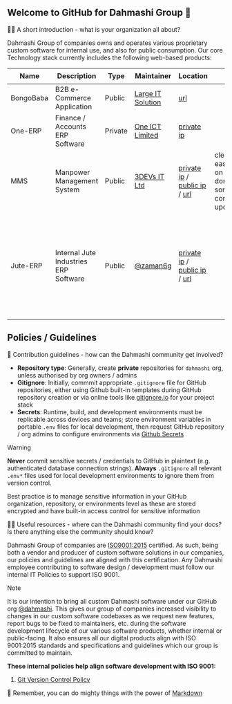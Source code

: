 ## Welcome to GitHub for Dahmashi Group 👋

🙋‍♀️ A short introduction - what is your organization all about?

Dahmashi Group of companies owns and operates various proprietary custom software for internal use, and also for public consumption. Our core Technology stack currently includes the following web-based products:

| Name      | Description                           | Type    | Maintainer                                 | Location                                                                                                        | ✔️ Pros                                                                  | ❌ Cons                                                                                                                               |
| --------- | ------------------------------------- | ------- | ------------------------------------------ | --------------------------------------------------------------------------------------------------------------- | ------------------------------------------------------------------------ | ------------------------------------------------------------------------------------------------------------------------------------- |
| BongoBaba | B2B e-Commerce Application            | Public  | [Large IT Solution](https://large-it.com/) | [url](https://bongobaba.com/)                                                                                   |                                                                          | undocumented                                                                                                                          |
| One-ERP   | Finance / Accounts ERP Software       | Private | [One ICT Limited](https://one-ict.com/)    | [private ip](http://192.168.2.107:4200)                                                                         |                                                                          | undocumented / incomplete / WIP                                                                                                       |
| MMS       | Manpower Management System            | Public  | [3DEVs IT Ltd](https://3-devs.com/)        | [private ip](http://192.168.2.107:85) / [public ip](http://103.17.37.98:8002) / [url](https://mms.dahmashi.com) | clean UI / easy hosting on custom domain with some configuration updates | undocumented / buggy / poor login security / ongoing license fees?                                                                    |
| Jute-ERP  | Internal Jute Industries ERP Software | Public  | [@zaman6g](mailto:zaman6g@gmail.com)       | [private ip](http://192.168.2.120:1213) / [public ip](http://103.17.37.98) / [url](https://jute.dahmashi.com)   |                                                                          | undocumented / features being added / unpolished & outdated UI / no easy hosting to custom domain without IIS / ongoing license fees? |


## **Policies / Guidelines**

🌈 Contribution guidelines - how can the Dahmashi community get involved?

- **Repository type**: Generally, create **private** repositories for `dahmashi` org, unless authorised by org owners / admins
- **Gitignore**: Initially, commmit appropriate `.gitignore` file for GitHub repositories, either using Github built-in templates during GitHub repository creation or via online tools like [gitignore.io](https://gitignore.io) for your project stack
- **Secrets**: Runtime, build, and development environments must be replicable across devices and teams; store environment variables in portable `.env` files for local development, then request GitHub repository / org admins to configure environments via [Github Secrets](https://docs.github.com/en/actions/security-for-github-actions/security-guides/using-secrets-in-github-actions#creating-secrets-for-a-repository)

> [!WARNING]
> **Never** commit sensitive secrets / credentials to GitHub in plaintext (e.g. authenticated database connection strings). **Always** `.gitignore` all relevant `.env*` files used for local development environments to ignore them from version control.
>
> Best practice is to manage sensitive information in your GitHub organization, repository, or environments level as these are stored encrypted and have built-in access control for sensitive information

👩‍💻 Useful resources - where can the Dahmashi community find your docs? Is there anything else the community should know?

Dahmashi Group of companies are [ISO9001:2015](https://www.iso.org/standard/62085.html) certified. As such, being both a vendor and producer of custom software solutions in our companies, our policies and guidelines are aligned with this certification. Any Dahmashi employee contributing to software design / development must follow our internal IT Policies to support ISO 9001.

> [!NOTE]
> It is our intention to bring all custom Dahmashi software under our GitHub org [@dahmashi](https://github.com/dahmashi). This gives our group of companies increased visibility to changes in our custom software codebases as we request new features, report bugs to be fixed to maintainers, etc. during the software development lifecycle of our various software products, whether internal or public-facing. It also ensures all our digital products align with ISO 9001:2015 standards and specifications and guidelines which our group is committed to maintain.

**These internal policies help align software development with ISO 9001:**

1. [Git Version Control Policy](https://docs.google.com/document/d/1hIgS53W1F4jwTb99LNsM3UZjBXuY7jqtTxBttPj6_sg/edit?usp=sharing)

🧙 Remember, you can do mighty things with the power of [Markdown](https://docs.github.com/github/writing-on-github/getting-started-with-writing-and-formatting-on-github/basic-writing-and-formatting-syntax)
